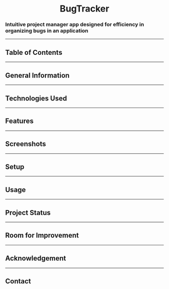 

 <h1 align="center">BugTracker</h1>


<h3>Intuitive project manager app designed for efficiency in organizing bugs in an application</h3>

<hr></hr>

## Table of Contents


<hr></hr>

## General Information


<hr></hr>

## Technologies Used


<hr></hr>

## Features


<hr></hr>

## Screenshots


<hr></hr>

## Setup


<hr></hr>

## Usage

<hr></hr>

## Project Status

<hr></hr>

## Room for Improvement

<hr></hr>

## Acknowledgement

<hr></hr>

## Contact
